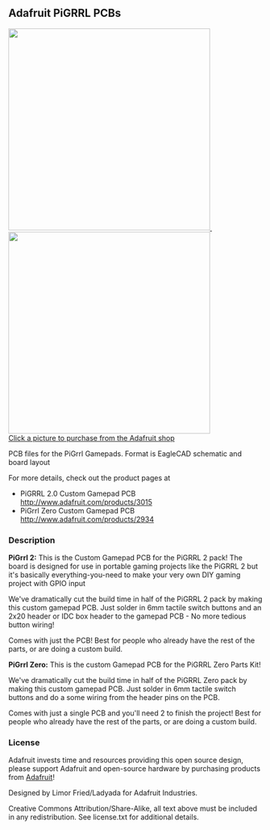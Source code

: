 ## Adafruit PiGRRL PCBs

<a href="http://www.adafruit.com/products/3015"><img src="assets/3015.jpg?raw=true" width="400px">&nbsp; 
<a href="http://www.adafruit.com/products/2934"><img src="assets/2934.jpg?raw=true" width="400px"><br/>
Click a picture to purchase from the Adafruit shop</a>

PCB files for the PiGrrl Gamepads. Format is EagleCAD schematic and board layout

For more details, check out the product pages at
  * PiGRRL 2.0 Custom Gamepad PCB http://www.adafruit.com/products/3015
  * PiGrrl Zero Custom Gamepad PCB http://www.adafruit.com/products/2934

### Description

**PiGrrl 2:** This is the Custom Gamepad PCB for the PiGRRL 2 pack! The board is designed for use in portable gaming projects like the PiGRRL 2 but it's basically everything-you-need to make your very own DIY gaming project with GPIO input

We've dramatically cut the build time in half of the PiGRRL 2 pack by making this custom gamepad PCB. Just solder in 6mm tactile switch buttons and an 2x20 header or IDC box header to the gamepad PCB - No more tedious button wiring!

Comes with just the PCB! Best for people who already have the rest of the parts, or are doing a custom build.

**PiGrrl Zero:** This is the custom Gamepad PCB for the PiGRRL Zero Parts Kit! 

We've dramatically cut the build time in half of the PiGRRL Zero pack by making this custom gamepad PCB. Just solder in 6mm tactile switch buttons and do a some wiring from the header pins on the PCB.

Comes with just a single PCB and you'll need 2 to finish the project! Best for people who already have the rest of the parts, or are doing a custom build.

### License

Adafruit invests time and resources providing this open source design, please support Adafruit and open-source hardware by purchasing products from [Adafruit](https://www.adafruit.com)!

Designed by Limor Fried/Ladyada for Adafruit Industries.

Creative Commons Attribution/Share-Alike, all text above must be included in any redistribution. See license.txt for additional details.

